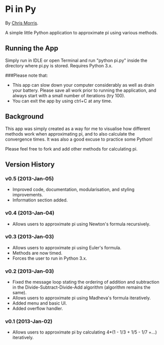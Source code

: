 # Pi in Py

By [Chris Morris](http://chrismorris.org).

A simple little Python application to approximate pi using various methods.

Running the App
---------------
Simply run in IDLE or open Terminal and run "python pi.py" inside the directory where pi.py is stored.
Requires Python 3.x.

###Please note that:
- This app can slow down your computer considerably as well as drain your battery. Please save all work prior to running the application, and always start with a small number of iterations (try 100).
- You can exit the app by using ctrl+C at any time.

Background
----------
This app was simply created as a way for me to visualise how different methods work when approximating pi, and to also calculate the convergence times. It was also a good excuse to practice some Python!

Please feel free to fork and add other methods for calculating pi.

Version History
---------------
### v0.5 (2013-Jan-05)
- Improved code, documentation, modularisation, and styling improvements.
- Information section added.

### v0.4 (2013-Jan-04)
- Allows users to approximate pi using Newton's formula recursively.

### v0.3 (2013-Jan-03)
- Allows users to approximate pi using Euler's formula.
- Methods are now timed.
- Forces the user to run in Python 3.x.

### v0.2 (2013-Jan-03)
- Fixed the message loop stating the ordering of addition and subtraction in the Divide-Subtract-Divide-Add algorithm (algorithm remains the same).
- Allows users to approximate pi using Madheva's formula iteratively.
- Added menu and basic UI.
- Added overflow handler.

### v0.1 (2013-Jan-02)
- Allows users to approximate pi by calculating 4*(1 - 1/3 + 1/5 - 1/7 +...) iteratively.
